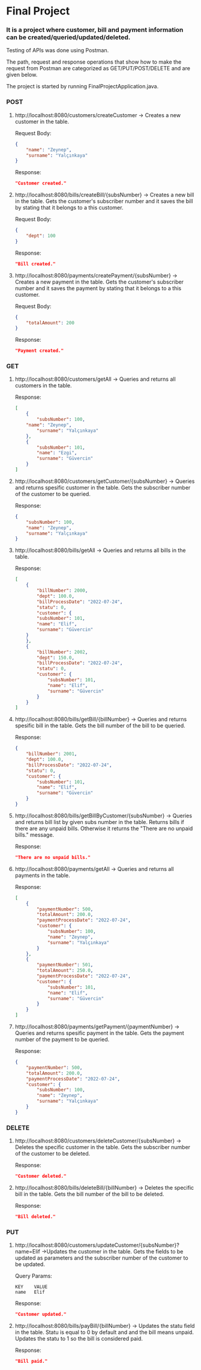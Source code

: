 # Final Project
### It is a project where customer, bill and payment information can be created/queried/updated/deleted.

Testing of APIs was done using Postman.

The path, request and response operations that show how to make the request from Postman are categorized as GET/PUT/POST/DELETE and are given below.

The project is started by running FinalProjectApplication.java.

### POST
1) http://localhost:8080/customers/createCustomer	-> Creates a new customer in the table.

   Request Body: 
   ```json
   {
       "name": "Zeynep",
       "surname": "Yalçınkaya"
   }
   ```
   Response:
   ```json
   "Customer created."
   ```

2) http://localhost:8080/bills/createBill/{subsNumber}	-> Creates a new bill in the table. Gets the customer's subscriber number and it saves the bill by stating that it belongs to a this customer.

   Request Body:
   ```json
   {
       "dept": 100
   }
   ```
   Response: 
   ```json
   "Bill created."
   ```

3) http://localhost:8080/payments/createPayment/{subsNumber}	-> Creates a new payment in the table. Gets the customer's subscriber number and it saves the payment by stating that it belongs to a this customer.

   Request Body: 
   ```json
   {
       "totalAmount": 200
   }
   ```
   Response:
   ```json
   "Payment created."
   ```

### GET
1) http://localhost:8080/customers/getAll	-> Queries and returns all customers in the table.

   Response: 
   ```json
   [
       {
           "subsNumber": 100,
	   "name": "Zeynep",
           "surname": "Yalçınkaya"
       },
       {
           "subsNumber": 101,
           "name": "Ezgi",
           "surname": "Güvercin"
       }
   ]
   ```

2) http://localhost:8080/customers/getCustomer/{subsNumber}	-> Queries and returns spesific customer in the table. Gets the subscriber number of the customer to be queried.

   Response:
   ```json
   {
       "subsNumber": 100,
       "name": "Zeynep",
       "surname": "Yalçınkaya"
   }
   ```

3) http://localhost:8080/bills/getAll	-> Queries and returns all bills in the table.

   Response:
   ```json
   [
       {
           "billNumber": 2000,
           "dept": 100.0,
           "billProcessDate": "2022-07-24",
           "statu": 0,
           "customer": {
           "subsNumber": 101,
           "name": "Elif",
           "surname": "Güvercin"
       }
       },
       {
           "billNumber": 2002,
           "dept": 150.0,
           "billProcessDate": "2022-07-24",
           "statu": 0,
           "customer": {
               "subsNumber": 101,
               "name": "Elif",
               "surname": "Güvercin"
           }
       }
   ]
   ```

4) http://localhost:8080/bills/getBill/{billNumber}	-> Queries and returns spesific bill in the table. Gets the bill number of the bill to be queried.

   Response:	
   ```json
   {
       "billNumber": 2001,
       "dept": 100.0,
       "billProcessDate": "2022-07-24",
       "statu": 0,
       "customer": {
           "subsNumber": 101,
           "name": "Elif",
           "surname": "Güvercin"
       }
   }
   ```

5) http://localhost:8080/bills/getBillByCustomer/{subsNumber}	-> Queries and returns bill list by given subs number in the table. Returns bills if there are any unpaid bills. Otherwise it returns the "There are no unpaid bills." message.

   Response:
   ```json
   "There are no unpaid bills."
   ```

6) http://localhost:8080/payments/getAll	-> Queries and returns all payments in the table.

   Response:
   ```json
   [
       {
           "paymentNumber": 500,
           "totalAmount": 200.0,
           "paymentProcessDate": "2022-07-24",
           "customer": {
               "subsNumber": 100,
               "name": "Zeynep",
               "surname": "Yalçınkaya"
           }
       },
       {
           "paymentNumber": 501,
           "totalAmount": 250.0,
           "paymentProcessDate": "2022-07-24",
           "customer": {
               "subsNumber": 101,
               "name": "Elif",
               "surname": "Güvercin"
           }
       }
   ]
   ```

7) http://localhost:8080/payments/getPayment/{paymentNumber}	-> Queries and returns spesific payment in the table. Gets the payment number of the payment to be queried.

   Response:	
   ```json
   {
       "paymentNumber": 500,
       "totalAmount": 200.0,
       "paymentProcessDate": "2022-07-24",
       "customer": {
           "subsNumber": 100,
           "name": "Zeynep",
           "surname": "Yalçınkaya"
       }
   }
   ```

### DELETE
1) http://localhost:8080/customers/deleteCustomer/{subsNumber}	-> Deletes the specific customer in the table. Gets the subscriber number of the customer to be deleted.

   Response:
   ```json
   "Customer deleted."
   ```

2) http://localhost:8080/bills/deleteBill/{billNumber}	-> Deletes the specific bill in the table. Gets the bill number of the bill to be deleted.

   Response:
   ```json
   "Bill deleted."
   ```

### PUT
1) http://localhost:8080/customers/updateCustomer/{subsNumber}?name=Elif	->Updates the customer in the table. Gets the fields to be updated as parameters and the subscriber number of the customer to be updated.

   Query Params:	
   ```
   KEY	  VALUE
   name	  Elif
   ```

   Response:
   ```json
   "Customer updated."
   ```

2) http://localhost:8080/bills/payBill/{billNumber}	-> Updates the statu field in the table. Statu is equal to 0 by default and and the bill means unpaid. Updates the statu to 1 so the bill is considered paid.

   Response:
   ```json
   "Bill paid."
   ```

